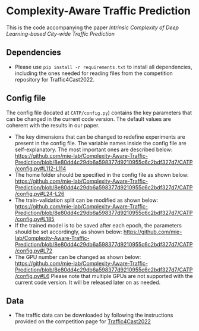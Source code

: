 
# Complexity-Aware Traffic Prediction 


This is the code accompanying the paper _Intrinsic Complexity of Deep Learning-based City-wide Traffic Prediction_

## Dependencies
- Please use `pip install -r requirements.txt` to install all dependencies, including the ones needed for reading files from the competition repository for Traffic4Cast2022.


## Config file
The config file (located at `CATP/config.py`) contains the key parameters that can be changed in the current code version. The default values are coherent with the results in our paper. 

- The key dimensions that can be changed to redefine experiments are present in the config file. The variable names inside the config file are self-explanatory. The most important ones are described below:
  https://github.com/mie-lab/Complexity-Aware-Traffic-Prediction/blob/8e80dd4c29db6a598377d9210955c6c2bdf327d7/CATP/config.py#L112-L114
- The home folder should be specified in the config file as shown below:
  https://github.com/mie-lab/Complexity-Aware-Traffic-Prediction/blob/8e80dd4c29db6a598377d9210955c6c2bdf327d7/CATP/config.py#L24-L26
- The train-validation split can be modified as shown below:
  https://github.com/mie-lab/Complexity-Aware-Traffic-Prediction/blob/8e80dd4c29db6a598377d9210955c6c2bdf327d7/CATP/config.py#L185
- If the trained model is to be saved after each epoch, the parameters should be set accordingly, as shown below:
  https://github.com/mie-lab/Complexity-Aware-Traffic-Prediction/blob/8e80dd4c29db6a598377d9210955c6c2bdf327d7/CATP/config.py#L72
- The GPU number can be changed as shown below:
  https://github.com/mie-lab/Complexity-Aware-Traffic-Prediction/blob/8e80dd4c29db6a598377d9210955c6c2bdf327d7/CATP/config.py#L6
  Please note that multiple GPUs are not supported with the current code version. It will be released later on as needed.
  

## Data
- The traffic data can be downloaded by following the instructions provided on the competition page for [Traffic4Cast2022](https://github.com/iarai/NeurIPS2022-traffic4cast)
